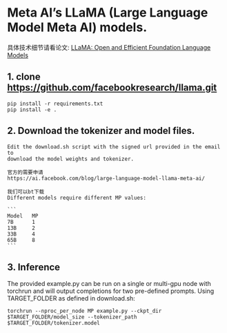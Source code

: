 # Meta AI’s LLaMA (Large Language Model Meta AI) models.

具体技术细节请看论文:
    [LLaMA: Open and Efficient Foundation Language Models](https://arxiv.org/abs/2302.13971)


## 1. clone https://github.com/facebookresearch/llama.git

    pip install -r requirements.txt
    pip install -e .

## 2. Download the tokenizer and model files.

    Edit the download.sh script with the signed url provided in the email to
    download the model weights and tokenizer.

    官方的需要申请
    https://ai.facebook.com/blog/large-language-model-llama-meta-ai/

    我们可以bt下载
    Different models require different MP values:

    ```
    Model   MP
    7B      1
    13B     2
    33B     4
    65B     8
    ```

## 3. Inference

The provided example.py can be run on a single or multi-gpu node with torchrun
and will output completions for two pre-defined prompts. Using TARGET_FOLDER as
defined in download.sh:

```
torchrun --nproc_per_node MP example.py --ckpt_dir $TARGET_FOLDER/model_size --tokenizer_path $TARGET_FOLDER/tokenizer.model
```
